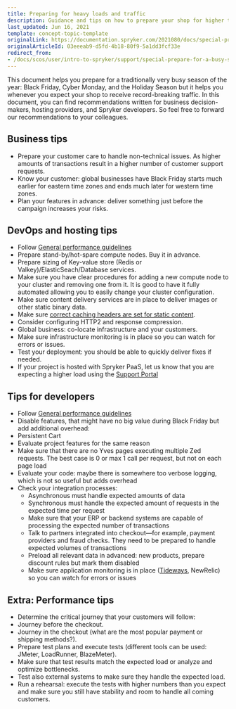 ```yaml
---
title: Preparing for heavy loads and traffic
description: Guidance and tips on how to prepare your shop for higher traffic volume during busy trading seasons.
last_updated: Jun 16, 2021
template: concept-topic-template
originalLink: https://documentation.spryker.com/2021080/docs/special-prepare-for-a-busy-season
originalArticleId: 03eeeab9-d5fd-4b18-80f9-5a1dd3fcf33e
redirect_from:
- /docs/scos/user/intro-to-spryker/support/special-prepare-for-a-busy-season.html
---
```


This document helps you prepare for a traditionally very busy season of the year: Black Friday, Cyber Monday, and the Holiday Season but it helps you whenever you expect your shop to receive record-breaking traffic. In this document, you can find recommendations written for business decision-makers, hosting providers, and Spryker developers. So feel free to forward our recommendations to your colleagues.

## Business tips

- Prepare your customer care to handle non-technical issues. As higher amounts of transactions result in a higher number of customer support requests.
- Know your customer: global businesses have Black Friday starts much earlier for eastern time zones and ends much later for western time zones.
- Plan your features in advance: deliver something just before the campaign increases your risks.

## DevOps and hosting tips

- Follow [General performance guidelines](/docs/dg/dev/guidelines/performance-guidelines/general-performance-guidelines.html)
- Prepare stand-by/hot-spare compute nodes. Buy it in advance.
- Prepare sizing of Key-value store (Redis or Valkey)/ElasticSeach/Database services.
- Make sure you have clear procedures for adding a new compute node to your cluster and removing one from it. It is good to have it fully automated allowing you to easily change your cluster configuration.
- Make sure content delivery services are in place to deliver images or other static binary data.
- Make sure [correct caching headers are set for static content](https://developer.mozilla.org/en-US/docs/Web/HTTP/Caching).
- Consider configuring HTTP2 and response compression.
- Global business: co-locate infrastructure and your customers.
- Make sure infrastructure monitoring is in place so you can watch for errors or issues.
- Test your deployment: you should be able to quickly deliver fixes if needed.
- If your project is hosted with Spryker PaaS, let us know that you are expecting a higher load using the [Support Portal](/docs/about/all/support/using-the-support-portal.html#announce-high-trafficload)

## Tips for developers

- Follow [General performance guidelines](/docs/dg/dev/guidelines/performance-guidelines/general-performance-guidelines.html)
- Disable features, that might have no big value during Black Friday but add additional overhead:
- Persistent Cart
- Evaluate project features for the same reason
- Make sure that there are no Yves pages executing multiple Zed requests. The best case is 0 or max 1 call per request, but not on each page load
- Evaluate your code: maybe there is somewhere too verbose logging, which is not so useful but adds overhead
- Check your integration processes:
  - Asynchronous must handle expected amounts of data
  - Synchronous must handle the expected amount of requests in the expected time per request
  - Make sure that your ERP or backend systems are capable of processing the expected number of transactions
  - Talk to partners integrated into checkout—for example, payment providers and fraud checks. They need to be prepared to handle expected volumes of transactions
  - Preload all relevant data in advanced: new products, prepare discount rules but mark them disabled
  - Make sure application monitoring is in place ([Tideways](/docs/pbc/all/miscellaneous/{{site.version}}/third-party-integrations/operational-tools-monitoring-legal/tideways.html), NewRelic) so you can watch for errors or issues

## Extra: Performance tips

- Determine the critical journey that your customers will follow:
- Journey before the checkout.
- Journey in the checkout (what are the most popular payment or shipping methods?).
- Prepare test plans and execute tests (different tools can be used: JMeter, LoadRunner, BlazeMeter).
- Make sure that test results match the expected load or analyze and optimize bottlenecks.
- Test also external systems to make sure they handle the expected load.
- Run a rehearsal: execute the tests with higher numbers than you expect and make sure you still have stability and room to handle all coming customers.
